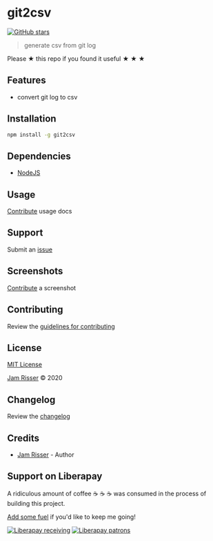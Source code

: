 # git2csv

[![GitHub stars](https://img.shields.io/github/stars/codejamninja/git2csv.svg?style=social&label=Stars)](https://github.com/codejamninja/git2csv)

> generate csv from git log

Please ★ this repo if you found it useful ★ ★ ★

## Features

- convert git log to csv

## Installation

```sh
npm install -g git2csv
```

## Dependencies

- [NodeJS](https://nodejs.org)

## Usage

[Contribute](https://github.com/codejamninja/git2csv/blob/master/CONTRIBUTING.md) usage docs

## Support

Submit an [issue](https://github.com/codejamninja/git2csv/issues/new)

## Screenshots

[Contribute](https://github.com/codejamninja/git2csv/blob/master/CONTRIBUTING.md) a screenshot

## Contributing

Review the [guidelines for contributing](https://github.com/codejamninja/git2csv/blob/master/CONTRIBUTING.md)

## License

[MIT License](https://github.com/codejamninja/git2csv/blob/master/LICENSE)

[Jam Risser](https://codejam.ninja) © 2020

## Changelog

Review the [changelog](https://github.com/codejamninja/git2csv/blob/master/CHANGELOG.md)

## Credits

- [Jam Risser](https://codejam.ninja) - Author

## Support on Liberapay

A ridiculous amount of coffee ☕ ☕ ☕ was consumed in the process of building this project.

[Add some fuel](https://liberapay.com/codejamninja/donate) if you'd like to keep me going!

[![Liberapay receiving](https://img.shields.io/liberapay/receives/codejamninja.svg?style=flat-square)](https://liberapay.com/codejamninja/donate)
[![Liberapay patrons](https://img.shields.io/liberapay/patrons/codejamninja.svg?style=flat-square)](https://liberapay.com/codejamninja/donate)
